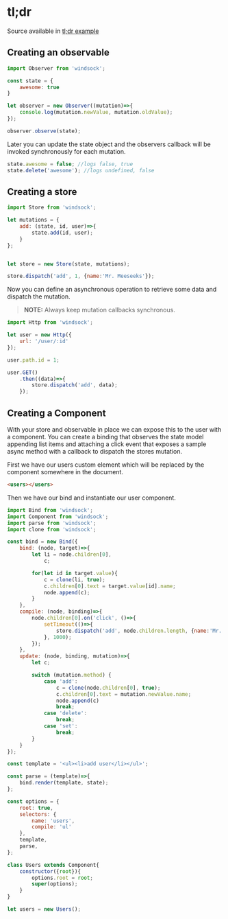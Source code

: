# tl;dr

Source available in [tl;dr example](https://github.com/bsawyer/windsock/tree/master/examples/tldr)

## Creating an observable

``` javascript
import Observer from 'windsock';

const state = {
    awesome: true
}

let observer = new Observer((mutation)=>{
    console.log(mutation.newValue, mutation.oldValue);
});

observer.observe(state);

```

Later you can update the state object and the observers callback will be invoked synchronously for each mutation.

``` javascript
state.awesome = false; //logs false, true
state.delete('awesome'); //logs undefined, false
```

## Creating a store

``` javascript
import Store from 'windsock';

let mutations = {
    add: (state, id, user)=>{
        state.add(id, user);
    }
};


let store = new Store(state, mutations);

store.dispatch('add', 1, {name:'Mr. Meeseeks'});

```

Now you can define an asynchronous operation to retrieve some data and dispatch the mutation.

> **NOTE:** Always keep mutation callbacks synchronous.

``` javascript
import Http from 'windsock';

let user = new Http({
    url: '/user/:id'
});

user.path.id = 1;

user.GET()
    .then((data)=>{
        store.dispatch('add', data);
    });
```

## Creating a Component

With your store and observable in place we can expose this to the user with a component. You can create a binding that observes the state model appending list items and attaching a click event that exposes a sample async method with a callback to dispatch the stores mutation.

First we have our users custom element which will be replaced by the component somewhere in the document.

``` html
<users></users>
```

Then we have our bind and instantiate our user component.

``` javascript
import Bind from 'windsock';
import Component from 'windsock';
import parse from 'windsock';
import clone from 'windsock';

const bind = new Bind({
    bind: (node, target)=>{
        let li = node.children[0],
            c;

        for(let id in target.value){
            c = clone(li, true);
            c.children[0].text = target.value[id].name;
            node.append(c);
        }
    },
    compile: (node, binding)=>{
        node.children[0].on('click', ()=>{
            setTimeout(()=>{
                store.dispatch('add', node.children.length, {name:'Mr. Meeseeks'});
            }, 1000);
        });
    },
    update: (node, binding, mutation)=>{
        let c;

        switch (mutation.method) {
            case 'add':
                c = clone(node.children[0], true);
                c.children[0].text = mutation.newValue.name;
                node.append(c)
                break;
            case 'delete':
                break;
            case 'set':
                break;
        }
    }
});

const template = '<ul><li>add user</li></ul>';

const parse = (template)=>{
    bind.render(template, state);
};

const options = {
    root: true,
    selectors: {
        name: 'users',
        compile: 'ul'
    },
    template,
    parse,
};

class Users extends Component{
    constructor({root}){
        options.root = root;
        super(options);
    }
}

let users = new Users();
```